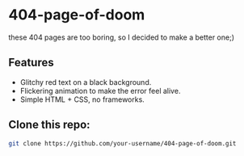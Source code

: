 # 404-page-of-doom
these 404 pages are too boring, so I decided to make a better one;)
## Features
- Glitchy red text on a black background.  
- Flickering animation to make the error feel alive.  
- Simple HTML + CSS, no frameworks.  
## Clone this repo:  
   ```bash
   git clone https://github.com/your-username/404-page-of-doom.git
